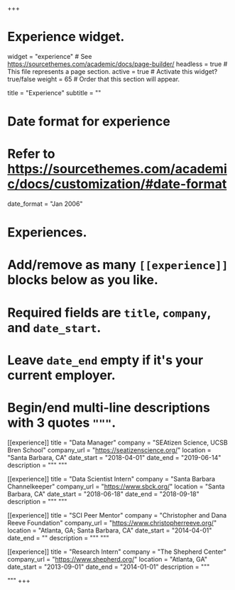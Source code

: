 +++
# Experience widget.
widget = "experience"  # See https://sourcethemes.com/academic/docs/page-builder/
headless = true  # This file represents a page section.
active = true  # Activate this widget? true/false
weight = 65  # Order that this section will appear.

title = "Experience"
subtitle = ""

# Date format for experience
#   Refer to https://sourcethemes.com/academic/docs/customization/#date-format
date_format = "Jan 2006"

# Experiences.
#   Add/remove as many `[[experience]]` blocks below as you like.
#   Required fields are `title`, `company`, and `date_start`.
#   Leave `date_end` empty if it's your current employer.
#   Begin/end multi-line descriptions with 3 quotes `"""`.
  
[[experience]]
  title = "Data Manager"
  company = "SEAtizen Science, UCSB Bren School"
  company_url = "https://seatizenscience.org/"
  location = "Santa Barbara, CA"
  date_start = "2018-04-01"
  date_end = "2019-06-14"
  description = """
  """
  
[[experience]]
  title = "Data Scientist Intern"
  company = "Santa Barbara Channelkeeper"
  company_url = "https://www.sbck.org/"
  location = "Santa Barbara, CA"
  date_start = "2018-06-18"
  date_end = "2018-09-18"
  description = """
  """

[[experience]]
  title = "SCI Peer Mentor"
  company = "Christopher and Dana Reeve Foundation"
  company_url = "https://www.christopherreeve.org/"
  location = "Atlanta, GA; Santa Barbara, CA"
  date_start = "2014-04-01"
  date_end = ""
  description = """
  """
  
  [[experience]]
  title = "Research Intern"
  company = "The Shepherd Center"
  company_url = "https://www.shepherd.org/"
  location = "Atlanta, GA"
  date_start = "2013-09-01"
  date_end = "2014-01-01"
  description = """

  """
+++
